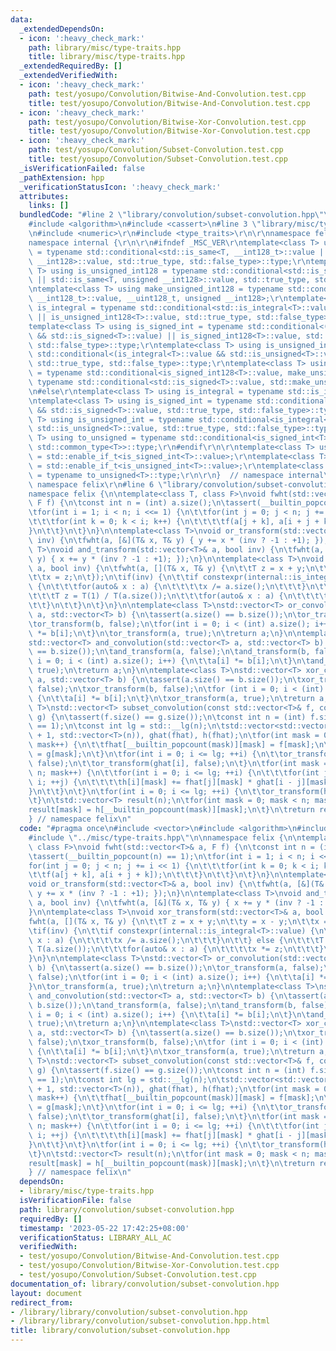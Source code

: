 ```yaml
---
data:
  _extendedDependsOn:
  - icon: ':heavy_check_mark:'
    path: library/misc/type-traits.hpp
    title: library/misc/type-traits.hpp
  _extendedRequiredBy: []
  _extendedVerifiedWith:
  - icon: ':heavy_check_mark:'
    path: test/yosupo/Convolution/Bitwise-And-Convolution.test.cpp
    title: test/yosupo/Convolution/Bitwise-And-Convolution.test.cpp
  - icon: ':heavy_check_mark:'
    path: test/yosupo/Convolution/Bitwise-Xor-Convolution.test.cpp
    title: test/yosupo/Convolution/Bitwise-Xor-Convolution.test.cpp
  - icon: ':heavy_check_mark:'
    path: test/yosupo/Convolution/Subset-Convolution.test.cpp
    title: test/yosupo/Convolution/Subset-Convolution.test.cpp
  _isVerificationFailed: false
  _pathExtension: hpp
  _verificationStatusIcon: ':heavy_check_mark:'
  attributes:
    links: []
  bundledCode: "#line 2 \"library/convolution/subset-convolution.hpp\"\n#include <vector>\n\
    #include <algorithm>\n#include <cassert>\n#line 3 \"library/misc/type-traits.hpp\"\
    \n#include <numeric>\r\n#include <type_traits>\r\n\r\nnamespace felix {\r\n\r\n\
    namespace internal {\r\n\r\n#ifndef _MSC_VER\r\ntemplate<class T> using is_signed_int128\
    \ = typename std::conditional<std::is_same<T, __int128_t>::value || std::is_same<T,\
    \ __int128>::value, std::true_type, std::false_type>::type;\r\ntemplate<class\
    \ T> using is_unsigned_int128 = typename std::conditional<std::is_same<T, __uint128_t>::value\
    \ || std::is_same<T, unsigned __int128>::value, std::true_type, std::false_type>::type;\r\
    \ntemplate<class T> using make_unsigned_int128 = typename std::conditional<std::is_same<T,\
    \ __int128_t>::value, __uint128_t, unsigned __int128>;\r\ntemplate<class T> using\
    \ is_integral = typename std::conditional<std::is_integral<T>::value || is_signed_int128<T>::value\
    \ || is_unsigned_int128<T>::value, std::true_type, std::false_type>::type;\r\n\
    template<class T> using is_signed_int = typename std::conditional<(is_integral<T>::value\
    \ && std::is_signed<T>::value) || is_signed_int128<T>::value, std::true_type,\
    \ std::false_type>::type;\r\ntemplate<class T> using is_unsigned_int = typename\
    \ std::conditional<(is_integral<T>::value && std::is_unsigned<T>::value) || is_unsigned_int128<T>::value,\
    \ std::true_type, std::false_type>::type;\r\ntemplate<class T> using to_unsigned\
    \ = typename std::conditional<is_signed_int128<T>::value, make_unsigned_int128<T>,\
    \ typename std::conditional<std::is_signed<T>::value, std::make_unsigned<T>, std::common_type<T>>::type>::type;\r\
    \n#else\r\ntemplate<class T> using is_integral = typename std::is_integral<T>;\r\
    \ntemplate<class T> using is_signed_int = typename std::conditional<is_integral<T>::value\
    \ && std::is_signed<T>::value, std::true_type, std::false_type>::type;\r\ntemplate<class\
    \ T> using is_unsigned_int = typename std::conditional<is_integral<T>::value &&\
    \ std::is_unsigned<T>::value, std::true_type, std::false_type>::type;\r\ntemplate<class\
    \ T> using to_unsigned = typename std::conditional<is_signed_int<T>::value, std::make_unsigned<T>,\
    \ std::common_type<T>>::type;\r\n#endif\r\n\r\ntemplate<class T> using is_signed_int_t\
    \ = std::enable_if_t<is_signed_int<T>::value>;\r\ntemplate<class T> using is_unsigned_int_t\
    \ = std::enable_if_t<is_unsigned_int<T>::value>;\r\ntemplate<class T> using to_unsigned_t\
    \ = typename to_unsigned<T>::type;\r\n\r\n}  // namespace internal\r\n\r\n}  //\
    \ namespace felix\r\n#line 6 \"library/convolution/subset-convolution.hpp\"\n\n\
    namespace felix {\n\ntemplate<class T, class F>\nvoid fwht(std::vector<T>& a,\
    \ F f) {\n\tconst int n = (int) a.size();\n\tassert(__builtin_popcount(n) == 1);\n\
    \tfor(int i = 1; i < n; i <<= 1) {\n\t\tfor(int j = 0; j < n; j += i << 1) {\n\
    \t\t\tfor(int k = 0; k < i; k++) {\n\t\t\t\tf(a[j + k], a[i + j + k]);\n\t\t\t\
    }\n\t\t}\n\t}\n}\n\ntemplate<class T>\nvoid or_transform(std::vector<T>& a, bool\
    \ inv) {\n\tfwht(a, [&](T& x, T& y) { y += x * (inv ? -1 : +1); });\n}\n\ntemplate<class\
    \ T>\nvoid and_transform(std::vector<T>& a, bool inv) {\n\tfwht(a, [&](T& x, T&\
    \ y) { x += y * (inv ? -1 : +1); });\n}\n\ntemplate<class T>\nvoid xor_transform(std::vector<T>&\
    \ a, bool inv) {\n\tfwht(a, [](T& x, T& y) {\n\t\tT z = x + y;\n\t\ty = x - y;\n\
    \t\tx = z;\n\t});\n\tif(inv) {\n\t\tif constexpr(internal::is_integral<T>::value)\
    \ {\n\t\t\tfor(auto& x : a) {\n\t\t\t\tx /= a.size();\n\t\t\t}\n\t\t} else {\n\
    \t\t\tT z = T(1) / T(a.size());\n\t\t\tfor(auto& x : a) {\n\t\t\t\tx *= z;\n\t\
    \t\t}\n\t\t}\n\t}\n}\n\ntemplate<class T>\nstd::vector<T> or_convolution(std::vector<T>\
    \ a, std::vector<T> b) {\n\tassert(a.size() == b.size());\n\tor_transform(a, false);\n\
    \tor_transform(b, false);\n\tfor(int i = 0; i < (int) a.size(); i++) {\n\t\ta[i]\
    \ *= b[i];\n\t}\n\tor_transform(a, true);\n\treturn a;\n}\n\ntemplate<class T>\n\
    std::vector<T> and_convolution(std::vector<T> a, std::vector<T> b) {\n\tassert(a.size()\
    \ == b.size());\n\tand_transform(a, false);\n\tand_transform(b, false);\n\tfor(int\
    \ i = 0; i < (int) a.size(); i++) {\n\t\ta[i] *= b[i];\n\t}\n\tand_transform(a,\
    \ true);\n\treturn a;\n}\n\ntemplate<class T>\nstd::vector<T> xor_convolution(std::vector<T>\
    \ a, std::vector<T> b) {\n\tassert(a.size() == b.size());\n\txor_transform(a,\
    \ false);\n\txor_transform(b, false);\n\tfor (int i = 0; i < (int) a.size(); i++)\
    \ {\n\t\ta[i] *= b[i];\n\t}\n\txor_transform(a, true);\n\treturn a;\n}\n\ntemplate<class\
    \ T>\nstd::vector<T> subset_convolution(const std::vector<T>& f, const std::vector<T>&\
    \ g) {\n\tassert(f.size() == g.size());\n\tconst int n = (int) f.size();\n\tassert(__builtin_popcount(n)\
    \ == 1);\n\tconst int lg = std::__lg(n);\n\tstd::vector<std::vector<T>> fhat(lg\
    \ + 1, std::vector<T>(n)), ghat(fhat), h(fhat);\n\tfor(int mask = 0; mask < n;\
    \ mask++) {\n\t\tfhat[__builtin_popcount(mask)][mask] = f[mask];\n\t\tghat[__builtin_popcount(mask)][mask]\
    \ = g[mask];\n\t}\n\tfor(int i = 0; i <= lg; ++i) {\n\t\tor_transform(fhat[i],\
    \ false);\n\t\tor_transform(ghat[i], false);\n\t}\n\tfor(int mask = 0; mask <\
    \ n; mask++) {\n\t\tfor(int i = 0; i <= lg; ++i) {\n\t\t\tfor(int j = 0; j <=\
    \ i; ++j) {\n\t\t\t\th[i][mask] += fhat[j][mask] * ghat[i - j][mask];\n\t\t\t\
    }\n\t\t}\n\t}\n\tfor(int i = 0; i <= lg; ++i) {\n\t\tor_transform(h[i], true);\n\
    \t}\n\tstd::vector<T> result(n);\n\tfor(int mask = 0; mask < n; mask++) {\n\t\t\
    result[mask] = h[__builtin_popcount(mask)][mask];\n\t}\n\treturn result;\n}\n\n\
    } // namespace felix\n"
  code: "#pragma once\n#include <vector>\n#include <algorithm>\n#include <cassert>\n\
    #include \"../misc/type-traits.hpp\"\n\nnamespace felix {\n\ntemplate<class T,\
    \ class F>\nvoid fwht(std::vector<T>& a, F f) {\n\tconst int n = (int) a.size();\n\
    \tassert(__builtin_popcount(n) == 1);\n\tfor(int i = 1; i < n; i <<= 1) {\n\t\t\
    for(int j = 0; j < n; j += i << 1) {\n\t\t\tfor(int k = 0; k < i; k++) {\n\t\t\
    \t\tf(a[j + k], a[i + j + k]);\n\t\t\t}\n\t\t}\n\t}\n}\n\ntemplate<class T>\n\
    void or_transform(std::vector<T>& a, bool inv) {\n\tfwht(a, [&](T& x, T& y) {\
    \ y += x * (inv ? -1 : +1); });\n}\n\ntemplate<class T>\nvoid and_transform(std::vector<T>&\
    \ a, bool inv) {\n\tfwht(a, [&](T& x, T& y) { x += y * (inv ? -1 : +1); });\n\
    }\n\ntemplate<class T>\nvoid xor_transform(std::vector<T>& a, bool inv) {\n\t\
    fwht(a, [](T& x, T& y) {\n\t\tT z = x + y;\n\t\ty = x - y;\n\t\tx = z;\n\t});\n\
    \tif(inv) {\n\t\tif constexpr(internal::is_integral<T>::value) {\n\t\t\tfor(auto&\
    \ x : a) {\n\t\t\t\tx /= a.size();\n\t\t\t}\n\t\t} else {\n\t\t\tT z = T(1) /\
    \ T(a.size());\n\t\t\tfor(auto& x : a) {\n\t\t\t\tx *= z;\n\t\t\t}\n\t\t}\n\t\
    }\n}\n\ntemplate<class T>\nstd::vector<T> or_convolution(std::vector<T> a, std::vector<T>\
    \ b) {\n\tassert(a.size() == b.size());\n\tor_transform(a, false);\n\tor_transform(b,\
    \ false);\n\tfor(int i = 0; i < (int) a.size(); i++) {\n\t\ta[i] *= b[i];\n\t\
    }\n\tor_transform(a, true);\n\treturn a;\n}\n\ntemplate<class T>\nstd::vector<T>\
    \ and_convolution(std::vector<T> a, std::vector<T> b) {\n\tassert(a.size() ==\
    \ b.size());\n\tand_transform(a, false);\n\tand_transform(b, false);\n\tfor(int\
    \ i = 0; i < (int) a.size(); i++) {\n\t\ta[i] *= b[i];\n\t}\n\tand_transform(a,\
    \ true);\n\treturn a;\n}\n\ntemplate<class T>\nstd::vector<T> xor_convolution(std::vector<T>\
    \ a, std::vector<T> b) {\n\tassert(a.size() == b.size());\n\txor_transform(a,\
    \ false);\n\txor_transform(b, false);\n\tfor (int i = 0; i < (int) a.size(); i++)\
    \ {\n\t\ta[i] *= b[i];\n\t}\n\txor_transform(a, true);\n\treturn a;\n}\n\ntemplate<class\
    \ T>\nstd::vector<T> subset_convolution(const std::vector<T>& f, const std::vector<T>&\
    \ g) {\n\tassert(f.size() == g.size());\n\tconst int n = (int) f.size();\n\tassert(__builtin_popcount(n)\
    \ == 1);\n\tconst int lg = std::__lg(n);\n\tstd::vector<std::vector<T>> fhat(lg\
    \ + 1, std::vector<T>(n)), ghat(fhat), h(fhat);\n\tfor(int mask = 0; mask < n;\
    \ mask++) {\n\t\tfhat[__builtin_popcount(mask)][mask] = f[mask];\n\t\tghat[__builtin_popcount(mask)][mask]\
    \ = g[mask];\n\t}\n\tfor(int i = 0; i <= lg; ++i) {\n\t\tor_transform(fhat[i],\
    \ false);\n\t\tor_transform(ghat[i], false);\n\t}\n\tfor(int mask = 0; mask <\
    \ n; mask++) {\n\t\tfor(int i = 0; i <= lg; ++i) {\n\t\t\tfor(int j = 0; j <=\
    \ i; ++j) {\n\t\t\t\th[i][mask] += fhat[j][mask] * ghat[i - j][mask];\n\t\t\t\
    }\n\t\t}\n\t}\n\tfor(int i = 0; i <= lg; ++i) {\n\t\tor_transform(h[i], true);\n\
    \t}\n\tstd::vector<T> result(n);\n\tfor(int mask = 0; mask < n; mask++) {\n\t\t\
    result[mask] = h[__builtin_popcount(mask)][mask];\n\t}\n\treturn result;\n}\n\n\
    } // namespace felix\n"
  dependsOn:
  - library/misc/type-traits.hpp
  isVerificationFile: false
  path: library/convolution/subset-convolution.hpp
  requiredBy: []
  timestamp: '2023-05-22 17:42:25+08:00'
  verificationStatus: LIBRARY_ALL_AC
  verifiedWith:
  - test/yosupo/Convolution/Bitwise-And-Convolution.test.cpp
  - test/yosupo/Convolution/Bitwise-Xor-Convolution.test.cpp
  - test/yosupo/Convolution/Subset-Convolution.test.cpp
documentation_of: library/convolution/subset-convolution.hpp
layout: document
redirect_from:
- /library/library/convolution/subset-convolution.hpp
- /library/library/convolution/subset-convolution.hpp.html
title: library/convolution/subset-convolution.hpp
---
```

